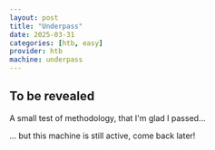```yaml
---
layout: post
title: "Underpass"
date: 2025-03-31
categories: [htb, easy]
provider: htb
machine: underpass
---
```


## To be revealed
A small test of methodology, that I'm glad I passed...

... but this machine is still active, come back later!
